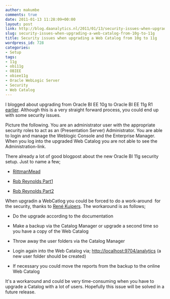 ```yaml
---
author: makumbe
comments: true
date: 2011-01-13 11:28:09+00:00
layout: post
link: http://blog.daanalytics.nl/2011/01/13/security-issues-when-upgrading-a-web-catalog-from-10g-to-11g/
slug: security-issues-when-upgrading-a-web-catalog-from-10g-to-11g
title: Security issues when upgrading a Web Catalog from 10g to 11g
wordpress_id: 728
categories:
- Setup
tags:
- 11g
- obi11g
- OBIEE
- obiee11g
- Oracle WebLogic Server
- Security
- Web Catalog
---
```


I blogged about upgrading from Oracle BI EE 10g to Oracle BI EE 11g R1 [earlier](http://obibb.wordpress.com/2010/10/07/upgrading-from-10g-to-11g-repository-and-webcat/). Although this is a very straight forward process, you could end up with some security issues.

Picture the following. You are an administrator user with the appropriate security roles to act as an (Presentation Server) Administrator. You are able to login and manage the Weblogic Console and the Enterprise Manager. When you log into the upgraded Web Catalog you are not able to see the Administration-link.

There already a lot of good blogpost about the new Oracle BI 11g security setup. Just to name a few;



	
  * [RittmanMead](http://www.rittmanmead.com/2010/08/oracle-bi-ee-11g-authentication-authorization-weblogic-security/)

	
  * [Rob Reynolds Part1](https://blogs.oracle.com/robreynolds/entry/security_in_obiee_11g_part_1)

	
  * [Rob Reynolds Part2](https://blogs.oracle.com/robreynolds/entry/security_in_obiee_11g_part_2)


When upgradin a WebCatlog you could be forced to do a work-around  for the security, thanks to [René Kuipers](http://nl.linkedin.com/in/rjlkuipers). The workaround is as follows;



	
  * Do the upgrade according to the documentation

	
  * Make a backup via the Catalog Manager or upgrade a second time so you have a copy of the Web Catalog

	
  * Throw away the user folders via the Catalog Manager

	
  * Login again into the Web Catalog via; [http://localhost:9704/analytics](http://localhost:9704/analytics) (a new user folder should be created)

	
  * If necessary you could move the reports from the backup to the online Web Catalog


It's a workaround and could be very time-consuming when you have to upgrade a Catalog with a lot of users. Hopefully this issue will be solved in a future release.
